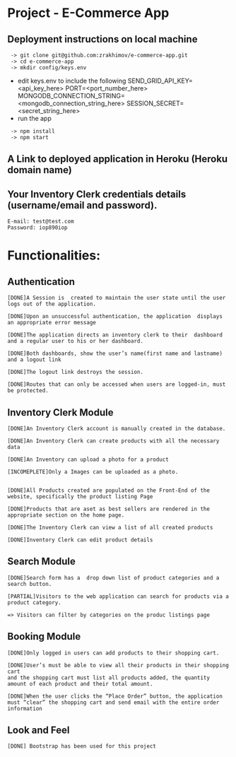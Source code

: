 # Project - E-Commerce App

##  Deployment instructions on local machine

```git 
 -> git clone git@github.com:zrakhimov/e-commerce-app.git
 -> cd e-commerce-app
 -> mkdir config/keys.env
 ```
 * edit keys.env to include the following
    SEND_GRID_API_KEY=<api_key_here>
    PORT=<port_number_here>
    MONGODB_CONNECTION_STRING=<mongodb_connection_string_here> 
    SESSION_SECRET=<secret_string_here>
* run the app
```git
 -> npm install
 -> npm start

```


##  A Link to deployed application in Heroku (Heroku domain name)

	
##  Your Inventory Clerk credentials details (username/email and password).

	E-mail: test@test.com
	Password: iop890iop

 # Functionalities:

## Authentication
    [DONE]A Session is  created to maintain the user state until the user logs out of the application. 

    [DONE]Upon an unsuccessful authentication, the application  displays an appropriate error message 

    [DONE]The application directs an inventory clerk to their  dashboard and a regular user to his or her dashboard. 

    [DONE]Both dashboards, show the user’s name(first name and lastname) and a logout link 

    [DONE]The logout link destroys the session.

    [DONE]Routes that can only be accessed when users are logged-in, must be protected.

## Inventory Clerk Module
    [DONE]An Inventory Clerk account is manually created in the database.

    [DONE]An Inventory Clerk can create products with all the necessary data

    [DONE]An Inventory can upload a photo for a product

    [INCOMEPLETE]Only a Images can be uploaded as a photo.


    [DONE]All Products created are populated on the Front-End of the website, specifically the product listing Page

    [DONE]Products that are aset as best sellers are rendered in the appropriate section on the home page.

    [DONE]The Inventory Clerk can view a list of all created products

    [DONE]Inventory Clerk can edit product details

## Search Module
    [DONE]Search form has a  drop down list of product categories and a search button.  

    [PARTIAL]Visitors to the web application can search for products via a product category. 

    => Visitors can filter by categories on the produc listings page
    
## Booking Module
    [DONE]Only logged in users can add products to their shopping cart.

    [DONE]User’s must be able to view all their products in their shopping cart 
    and the shopping cart must list all products added, the quantity amount of each product and their total amount.

    [DONE]When the user clicks the “Place Order” button, the application must “clear” the shopping cart and send email with the entire order information
    
## Look and Feel	
    [DONE] Bootstrap has been used for this project
		
	